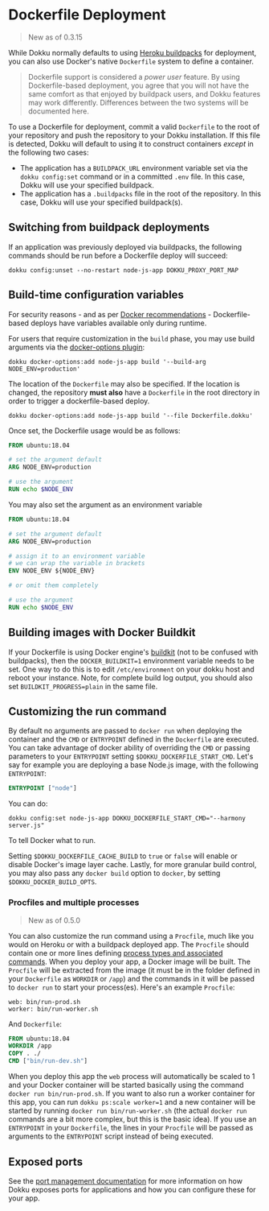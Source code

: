 # Dockerfile Deployment

> New as of 0.3.15

While Dokku normally defaults to using [Heroku buildpacks](https://devcenter.heroku.com/articles/buildpacks) for deployment, you can also use Docker's native `Dockerfile` system to define a container.

> Dockerfile support is considered a *power user* feature. By using Dockerfile-based deployment, you agree that you will not have the same comfort as that enjoyed by buildpack users, and Dokku features may work differently. Differences between the two systems will be documented here.

To use a Dockerfile for deployment, commit a valid `Dockerfile` to the root of your repository and push the repository to your Dokku installation. If this file is detected, Dokku will default to using it to construct containers *except* in the following two cases:

- The application has a `BUILDPACK_URL` environment variable set via the `dokku config:set` command or in a committed `.env` file. In this case, Dokku will use your specified buildpack.
- The application has a `.buildpacks` file in the root of the repository. In this case, Dokku will use your specified buildpack(s).

## Switching from buildpack deployments

If an application was previously deployed via buildpacks, the following commands should be run before a Dockerfile deploy will succeed:

```shell
dokku config:unset --no-restart node-js-app DOKKU_PROXY_PORT_MAP 
```

## Build-time configuration variables

For security reasons - and as per [Docker recommendations](https://github.com/docker/docker/issues/13490) - Dockerfile-based deploys have variables available only during runtime.

For users that require customization in the `build` phase, you may use build arguments via the [docker-options plugin](docs/advanced-usage/docker-options.md):

```shell
dokku docker-options:add node-js-app build '--build-arg NODE_ENV=production'
```

The location of the `Dockerfile` may also be specified. If the location is changed, the repository **must also** have a `Dockerfile` in the root directory in order to trigger a dockerfile-based deploy.

```shell
dokku docker-options:add node-js-app build '--file Dockerfile.dokku'
```

Once set, the Dockerfile usage would be as follows:

```Dockerfile
FROM ubuntu:18.04

# set the argument default
ARG NODE_ENV=production

# use the argument
RUN echo $NODE_ENV
```

You may also set the argument as an environment variable

```Dockerfile
FROM ubuntu:18.04

# set the argument default
ARG NODE_ENV=production

# assign it to an environment variable
# we can wrap the variable in brackets
ENV NODE_ENV ${NODE_ENV}

# or omit them completely

# use the argument
RUN echo $NODE_ENV
```

## Building images with Docker Buildkit

If your Dockerfile is using Docker engine's [buildkit](https://docs.docker.com/develop/develop-images/build_enhancements/) (not to be confused with buildpacks), then the `DOCKER_BUILDKIT=1` environment variable needs to be set. One way to do this is to edit `/etc/environment` on your dokku host and reboot your instance. Note, for complete build log output, you should also set `BUILDKIT_PROGRESS=plain` in the same file. 

## Customizing the run command

By default no arguments are passed to `docker run` when deploying the container and the `CMD` or `ENTRYPOINT` defined in the `Dockerfile` are executed. You can take advantage of docker ability of overriding the `CMD` or passing parameters to your `ENTRYPOINT` setting `$DOKKU_DOCKERFILE_START_CMD`. Let's say for example you are deploying a base Node.js image, with the following `ENTRYPOINT`:

```Dockerfile
ENTRYPOINT ["node"]
```

You can do:

```shell
dokku config:set node-js-app DOKKU_DOCKERFILE_START_CMD="--harmony server.js"
```

To tell Docker what to run.

Setting `$DOKKU_DOCKERFILE_CACHE_BUILD` to `true` or `false` will enable or disable Docker's image layer cache. Lastly, for more granular build control, you may also pass any `docker build` option to `docker`, by setting `$DOKKU_DOCKER_BUILD_OPTS`.

### Procfiles and multiple processes

> New as of 0.5.0

You can also customize the run command using a `Procfile`, much like you would on Heroku or
with a buildpack deployed app. The `Procfile` should contain one or more lines defining [process types and associated commands](https://devcenter.heroku.com/articles/procfile#declaring-process-types).
When you deploy your app, a Docker image will be built. The `Procfile` will be extracted from the image
(it must be in the folder defined in your `Dockerfile` as `WORKDIR` or `/app`) and the commands
in it will be passed to `docker run` to start your process(es). Here's an example `Procfile`:

```Procfile
web: bin/run-prod.sh
worker: bin/run-worker.sh
```

And `Dockerfile`:

```Dockerfile
FROM ubuntu:18.04
WORKDIR /app
COPY . ./
CMD ["bin/run-dev.sh"]
```

When you deploy this app the `web` process will automatically be scaled to 1 and your Docker container
will be started basically using the command `docker run bin/run-prod.sh`. If you want to also run
a worker container for this app, you can run `dokku ps:scale worker=1` and a new container will be
started by running `docker run bin/run-worker.sh` (the actual `docker run` commands are a bit more
complex, but this is the basic idea). If you use an `ENTRYPOINT` in your `Dockerfile`, the lines
in your `Procfile` will be passed as arguments to the `ENTRYPOINT` script instead of being executed.

## Exposed ports

See the [port management documentation](/docs/networking/port-management.md) for more information on how Dokku exposes ports for applications and how you can configure these for your app.
